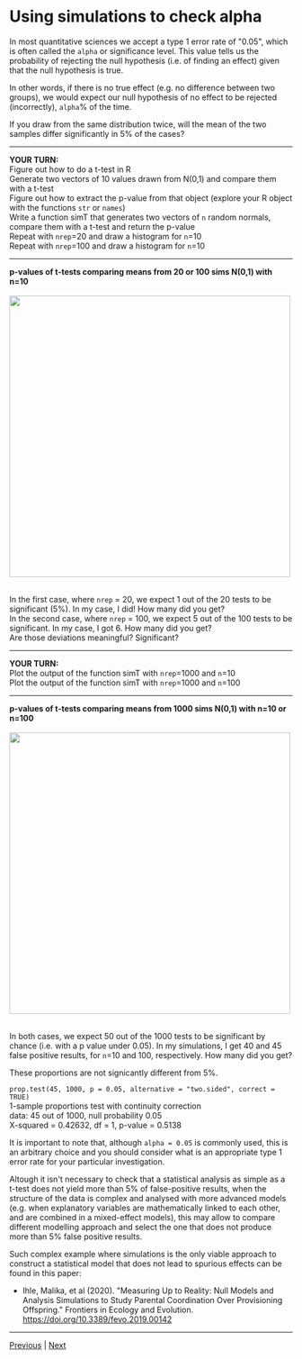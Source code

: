 # Using simulations to check alpha

In most quantitative sciences we accept a type 1 error rate of "0.05", which is often called the `alpha` or significance level. This value tells us the probability of rejecting the null hypothesis (i.e. of finding an effect) given that the null hypothesis is true. 

In other words, if there is no true effect (e.g. no difference between two groups), we would expect our null hypothesis of no effect to be rejected (incorrectly), `alpha`% of the time.

If you draw from the same distribution twice, will the mean of the two samples differ significantly in 5% of the cases? 


***

**YOUR TURN:**  
Figure out how to do a t-test in R  
Generate two vectors of 10 values drawn from N(0,1) and compare them with a t-test  
Figure out how to extract the p-value from that object (explore your R object with the functions `str` or `names`)    
Write a function simT that generates two vectors of `n` random normals, compare them with a t-test and return the p-value  
Repeat with `nrep`=20 and draw a histogram for `n`=10  
Repeat with `nrep`=100 and draw a histogram for `n`=10

***

**p-values of t-tests comparing means from 20 or 100 sims N(0,1) with n=10**   
<br/>
<img src="./assets/ttest-changing-nrep.png" width="500">  
<br/>


In the first case, where `nrep` = 20, we expect 1 out of the 20 tests to be significant (5%). In my case, I did! How many did you get?    
In the second case, where `nrep` = 100, we expect 5 out of the 100 tests to be significant. In my case, I got 6. How many did you get?      
Are those deviations meaningful? Significant? 

***

**YOUR TURN:**  
Plot the output of the function simT with `nrep`=1000 and `n`=10  
Plot the output of the function simT with `nrep`=1000 and `n`=100

***


**p-values of t-tests comparing means from 1000 sims N(0,1) with n=10 or n=100**   
<br/>
<img src="./assets/ttest-changing-n.png" width="500">  
<br/>

In both cases, we expect 50 out of the 1000 tests to be significant by chance (i.e. with a p value under 0.05). In my simulations, I get 40 and 45 false positive results, for `n`=10 and 100, respectively. How many did you get?  

These proportions are not signicantly different from 5%. 

`prop.test(45, 1000, p = 0.05, alternative = "two.sided", correct = TRUE)`  
1-sample proportions test with continuity correction  
data:  45 out of 1000, null probability 0.05  
X-squared = 0.42632, df = 1, p-value = 0.5138  

It is important to note that, although `alpha = 0.05` is commonly used, this is an arbitrary choice and you should consider what is an appropriate type 1 error rate for your particular investigation.  

Altough it isn't necessary to check that a statistical analysis as simple as a t-test does not yield more than 5% of false-positive results, when the structure of the data is complex and analysed with more advanced models (e.g. when explanatory variables are mathematically linked to each other, and are combined in a mixed-effect models), this may allow to compare different modelling approach and select the one that does not produce more than 5% false positive results.  

Such complex example where simulations is the only viable approach to construct a statistical model that does not lead to spurious effects can be found in this paper:
* Ihle, Malika, et al (2020). "Measuring Up to Reality: Null Models and Analysis Simulations to Study Parental Coordination Over Provisioning Offspring." Frontiers in Ecology and Evolution. https://doi.org/10.3389/fevo.2019.00142 

***

[Previous](./dry-rule.md) | [Next](./check-power.md)


